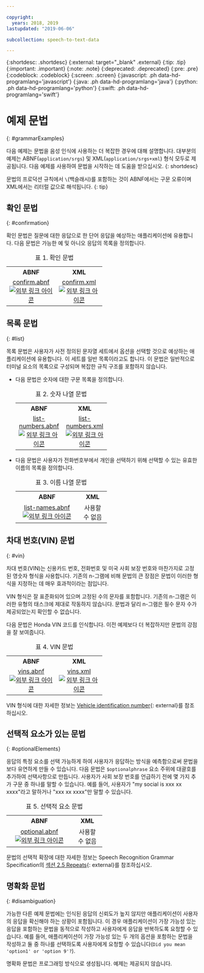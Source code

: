 ```yaml
---

copyright:
  years: 2018, 2019
lastupdated: "2019-06-06"

subcollection: speech-to-text-data

---
```


{:shortdesc: .shortdesc}
{:external: target="_blank" .external}
{:tip: .tip}
{:important: .important}
{:note: .note}
{:deprecated: .deprecated}
{:pre: .pre}
{:codeblock: .codeblock}
{:screen: .screen}
{:javascript: .ph data-hd-programlang='javascript'}
{:java: .ph data-hd-programlang='java'}
{:python: .ph data-hd-programlang='python'}
{:swift: .ph data-hd-programlang='swift'}

# 예제 문법
{: #grammarExamples}

다음 예제는 문법을 음성 인식에 사용하는 더 복잡한 경우에 대해 설명합니다. 대부분의 예제는 ABNF(`application/srgs`) 및 XML(`application/srgs+xml`) 형식 모두로 제공됩니다. 다음 예제를 사용하여 문법을 시작하는 데 도움을 받으십시오.
{: shortdesc}

문법의 프로덕션 규칙에서 `\`(백슬래시)를 포함하는 것이 ABNF에서는 구문 오류이며 XML에서는 리터럴 값으로 해석됩니다.
{: tip}

## 확인 문법
{: #confirmation}

확인 문법은 질문에 대한 응답으로 한 단어 응답을 예상하는 애플리케이션에 유용합니다. 다음 문법은 가능한 예 및 아니오 응답의 목록을 정의합니다.

<table style="width:50%">
  <caption>표 1. 확인 문법</caption>
  <tr>
    <th style="text-align:center">ABNF</th>
    <th style="text-align:center">XML</th>
  </tr>
  <tr>
    <td style="text-align:center">
      <a target="_blank" href="https://watson-developer-cloud.github.io/doc-tutorial-downloads/speech-to-text/grammars/confirm.abnf" download="confirm.abnf">confirm.abnf <img src="../../icons/launch-glyph.svg" alt="외부 링크 아이콘" title="외부 링크 아이콘"></a>
    </td>
    <td style="text-align:center">
      <a target="_blank" href="https://watson-developer-cloud.github.io/doc-tutorial-downloads/speech-to-text/grammars/confirm.xml" download="confirm.xml">confirm.xml <img src="../../icons/launch-glyph.svg" alt="외부 링크 아이콘" title="외부 링크 아이콘"></a>
    </td>
  </tr>
</table>

## 목록 문법
{: #list}

목록 문법은 사용자가 사전 정의된 문자열 세트에서 옵션을 선택할 것으로 예상하는 애플리케이션에 유용합니다. 이 세트를 일반 목록이라고도 합니다. 이 문법은 일반적으로 터미널 요소의 목록으로 구성되며 복잡한 규칙 구조를 포함하지 않습니다.

-   다음 문법은 숫자에 대한 구문 목록을 정의합니다.

    <table style="width:50%">
      <caption>표 2. 숫자 나열 문법</caption>
      <tr>
        <th style="text-align:center">ABNF</th>
        <th style="text-align:center">XML</th>
      </tr>
      <tr>
        <td style="text-align:center">
          <a target="_blank" href="https://watson-developer-cloud.github.io/doc-tutorial-downloads/speech-to-text/grammars/list-numbers.abnf" download="list-numbers.abnf">list-numbers.abnf <img src="../../icons/launch-glyph.svg" alt="외부 링크 아이콘" title="외부 링크 아이콘"></a>
        </td>
        <td style="text-align:center">
          <a target="_blank" href="https://watson-developer-cloud.github.io/doc-tutorial-downloads/speech-to-text/grammars/list-numbers.xml" download="list-numbers.xml">list-numbers.xml <img src="../../icons/launch-glyph.svg" alt="외부 링크 아이콘" title="외부 링크 아이콘"></a>
        </td>
      </tr>
    </table>

-   다음 문법은 사용자가 전화번호부에서 개인을 선택하기 위해 선택할 수 있는 유효한 이름의 목록을 정의합니다.

    <table style="width:50%">
      <caption>표 3. 이름 나열 문법</caption>
      <tr>
        <th style="text-align:center">ABNF</th>
        <th style="text-align:center">XML</th>
      </tr>
      <tr>
        <td style="text-align:center">
          <a target="_blank" href="https://watson-developer-cloud.github.io/doc-tutorial-downloads/speech-to-text/grammars/list-names.abnf" download="list-names.abnf">list-names.abnf <img src="../../icons/launch-glyph.svg" alt="외부 링크 아이콘" title="외부 링크 아이콘"></a>
        </td>
        <td style="text-align:center">
       사용할 수 없음
        </td>
      </tr>
    </table>

## 차대 번호(VIN) 문법
{: #vin}

차대 번호(VIN)는 신용카드 번호, 전화번호 및 미국 사회 보장 번호와 마찬가지로 고정된 영숫자 형식을 사용합니다. 기존의 n-그램에 비해 문법의 큰 장점은 문법이 이러한 형식을 지정하는 데 매우 효과적이라는 점입니다.

VIN 형식은 잘 표준화되어 있으며 고정된 수의 문자를 포함합니다. 기존의 n-그램은 이러한 유형의 태스크에 제대로 작동하지 않습니다. 문법과 달리 n-그램은 필수 문자 수가 제공되었는지 확인할 수 없습니다.

다음 문법은 Honda VIN 코드를 인식합니다. 이전 예제보다 더 복잡하지만 문법의 강점을 잘 보여줍니다.

<table style="width:50%">
  <caption>표 4. VIN 문법</caption>
  <tr>
    <th style="text-align:center">ABNF</th>
    <th style="text-align:center">XML</th>
  </tr>
  <tr>
    <td style="text-align:center">
      <a target="_blank" href="https://watson-developer-cloud.github.io/doc-tutorial-downloads/speech-to-text/grammars/vins.abnf" download="vins.abnf">vins.abnf <img src="../../icons/launch-glyph.svg" alt="외부 링크 아이콘" title="외부 링크 아이콘"></a>
    </td>
    <td style="text-align:center">
      <a target="_blank" href="https://watson-developer-cloud.github.io/doc-tutorial-downloads/speech-to-text/grammars/vins.xml" download="vins.xml">vins.xml <img src="../../icons/launch-glyph.svg" alt="외부 링크 아이콘" title="외부 링크 아이콘"></a>
    </td>
  </tr>
</table>

VIN 형식에 대한 자세한 정보는 [Vehicle identification number](https://wikipedia.org/wiki/Vehicle_identification_number){: external}를 참조하십시오.

## 선택적 요소가 있는 문법
{: #optionalElements}

응답의 특정 요소를 선택 가능하게 하여 사용자가 응답하는 방식을 예측함으로써 문법을 보다 유연하게 만들 수 있습니다. 다음 문법은 `$optionalphrase` 요소 주위에 대괄호를 추가하여 선택사항으로 만듭니다. 사용자가 사회 보장 번호를 언급하기 전에 몇 가지 추가 구문 중 하나를 말할 수 있습니다. 예를 들어, 사용자가 "my social is xxx xx xxxx"라고 말하거나 "xxx xx xxxx"만 말할 수 있습니다.

<table style="width:50%">
  <caption>표 5. 선택적 요소 문법</caption>
  <tr>
    <th style="text-align:center">ABNF</th>
    <th style="text-align:center">XML</th>
  </tr>
  <tr>
    <td style="text-align:center">
      <a target="_blank" href="https://watson-developer-cloud.github.io/doc-tutorial-downloads/speech-to-text/grammars/optional.abnf" download="optional.abnf">optional.abnf <img src="../../icons/launch-glyph.svg" alt="외부 링크 아이콘" title="외부 링크 아이콘"></a>
    </td>
    <td style="text-align:center">
      사용할 수 없음
    </td>
  </tr>
</table>

문법의 선택적 확장에 대한 자세한 정보는 Speech Recognition Grammar Specification의 [섹션 2.5 Repeats](https://www.w3.org/TR/speech-grammar/#S2.5){: external}를 참조하십시오.

## 명확화 문법
{: #disambiguation}

가능한 다른 예제 문법에는 인식된 응답의 신뢰도가 높지 않지만 애플리케이션이 사용자의 응답을 확신해야 하는 상황이 포함됩니다. 이 경우 애플리케이션이 가장 가능성 있는 응답을 포함하는 문법을 동적으로 작성하고 사용자에게 응답을 반복하도록 요청할 수 있습니다. 예를 들어, 애플리케이션이 가장 가능성 있는 두 개의 옵션을 포함하는 문법을 작성하고 둘 중 하나를 선택하도록 사용자에게 요청할 수 있습니다(`Did you mean 'option1' or 'option 9'?`).

명확화 문법은 프로그래밍 방식으로 생성됩니다. 예제는 제공되지 않습니다.
